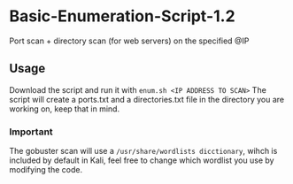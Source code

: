 # Basic-Enumeration-Script-1.2
Port scan + directory scan (for web servers) on the specified @IP

## Usage
Download the script and run it with ```enum.sh <IP ADDRESS TO SCAN>```
The script will create a ports.txt and a directories.txt file in the directory you are working on, keep that in mind.

### Important

The gobuster scan will use a `/usr/share/wordlists dicctionary`, wihch is included by default in Kali, feel free to change which wordlist you use by modifying the code.
